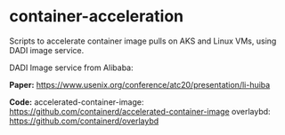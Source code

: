 # container-acceleration
Scripts to accelerate container image pulls on AKS and Linux VMs, using DADI image service.


DADI Image service from Alibaba: 

**Paper:** https://www.usenix.org/conference/atc20/presentation/li-huiba


**Code:** 
accelerated-container-image: https://github.com/containerd/accelerated-container-image
overlaybd: https://github.com/containerd/overlaybd
